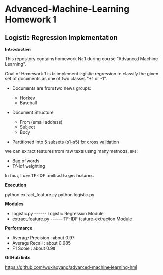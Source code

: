 # Advanced-Machine-Learning Homework 1
## Logistic Regression Implementation

**Introduction**

This repository contains homework No.1 during course "Advanced Machine Learning".

Goal of Homework 1 is to implement logistic regression to classify the given set of documents as one of two classes "+1 or -1".

+ Documents are from two news groups:
	- Hockey
	- Baseball

+ Document Structure
	- From (email address)
	- Subject
	- Body

+ Partitioned into 5 subsets (s1-s5) for cross validation

We can extract features from raw texts using many methods, like:

- Bag of words
- Tf-idf weighting

In fact, I use TF-IDF method to get features.

**Execution**

python extract_feature.py
python logistic.py

**Modules**

+ logistic.py ------ Logistic Regression Module
+ extract_feature.py ------ TF-IDF feature-extraction Module

**Performance**

+ Average Precision : about 0.97
+ Average Recall : about 0.985
+ F1 Score : about 0.98

**GitHub links**

https://github.com/wuxiaoyang/advanced-machine-learning-hm1
